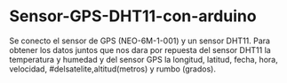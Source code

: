 # Sensor-GPS-DHT11-con-arduino
Se conecto el sensor de GPS (NEO-6M-1-001) y un sensor DHT11. Para obtener los datos juntos que nos dara por repuesta del sensor DHT11 la temperatura y humedad y del sensor GPS la longitud, latitud, fecha, hora, velocidad, #delsatelite,altitud(metros) y rumbo (grados). 
